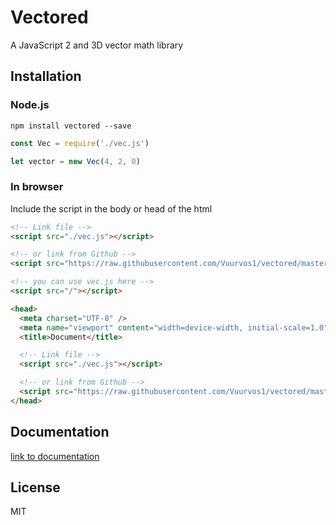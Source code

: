 # Vectored

A JavaScript 2 and 3D vector math library

## Installation

### Node.js

```
npm install vectored --save
```

```js
const Vec = require('./vec.js')

let vector = new Vec(4, 2, 0)
```

### In browser

Include the script in the body or head of the html

```html
<!-- Link file -->
<script src="./vec.js"></script>

<!-- or link from Github -->
<script src="https://raw.githubusercontent.com/Vuurvos1/vectored/master/build/vec.min.js"></script>

<!-- you can use vec.js here -->
<script src="/"></script>
```

```html
<head>
  <meta charset="UTF-8" />
  <meta name="viewport" content="width=device-width, initial-scale=1.0" />
  <title>Document</title>

  <!-- Link file -->
  <script src="./vec.js"></script>

  <!-- or link from Github -->
  <script src="https://raw.githubusercontent.com/Vuurvos1/vectored/master/build/vec.min.js"></script>
</head>
```

## Documentation

[link to documentation](https://github.com/Vuurvos1/vectored/blob/master/docs/documentation.md)

## License

MIT
